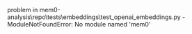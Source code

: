 problem in mem0-analysis\repo\tests\embeddings\test_openai_embeddings.py - ModuleNotFoundError: No module named 'mem0'
